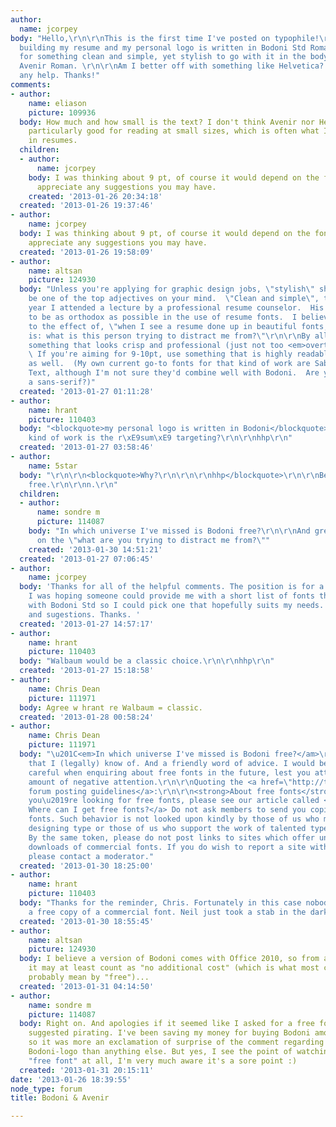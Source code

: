 ```yaml
---
author:
  name: jcorpey
body: "Hello,\r\n\r\nThis is the first time I've posted on typophile!\r\n\r\nI am
  building my resume and my personal logo is written in Bodoni Std Roman. I'm looking
  for something clean and simple, yet stylish to go with it in the body. I was thinking
  Avenir Roman. \r\n\r\nAm I better off with something like Helvetica? I appreciate
  any help. Thanks!"
comments:
- author:
    name: eliason
    picture: 109936
  body: How much and how small is the text? I don't think Avenir nor Helvetica are
    particularly good for reading at small sizes, which is often what I encounter
    in resumes.
  children:
  - author:
      name: jcorpey
    body: I was thinking about 9 pt, of course it would depend on the font. I would
      appreciate any suggestions you may have.
    created: '2013-01-26 20:34:18'
  created: '2013-01-26 19:37:46'
- author:
    name: jcorpey
  body: I was thinking about 9 pt, of course it would depend on the font. I would
    appreciate any suggestions you may have.
  created: '2013-01-26 19:58:09'
- author:
    name: altsan
    picture: 124930
  body: "Unless you're applying for graphic design jobs, \"stylish\" should not IMHO
    be one of the top adjectives on your mind.  \"Clean and simple\", though, yes.\r\n\r\nLast
    year I attended a lecture by a professional resume counselor.  His advice was
    to be as orthodox as possible in the use of resume fonts.  I believe he said something
    to the effect of, \"when I see a resume done up in beautiful fonts, my first thought
    is: what is this person trying to distract me from?\"\r\n\r\nBy all means, choose
    something that looks crisp and professional (just not too <em>overtly</em> elegant).
    \ If you're aiming for 9-10pt, use something that is highly readable at that size
    as well.  (My own current go-to fonts for that kind of work are Sabon and Janson
    Text, although I'm not sure they'd combine well with Bodoni.  Are you set on using
    a sans-serif?)"
  created: '2013-01-27 01:11:28'
- author:
    name: hrant
    picture: 110403
  body: "<blockquote>my personal logo is written in Bodoni</blockquote>\r\n\r\nWhy?\r\n\r\nWhat
    kind of work is the r\xE9sum\xE9 targeting?\r\n\r\nhhp\r\n"
  created: '2013-01-27 03:58:46'
- author:
    name: 5star
  body: "\r\n\r\n<blockquote>Why?\r\n\r\n\r\nhhp</blockquote>\r\n\r\nBecause it was
    free.\r\n\r\nn.\r\n"
  children:
  - author:
      name: sondre m
      picture: 114087
    body: "In which universe I've missed is Bodoni free?\r\n\r\nAnd great advice/quote
      on the \"what are you trying to distract me from?\""
    created: '2013-01-30 14:51:21'
  created: '2013-01-27 07:06:45'
- author:
    name: jcorpey
  body: 'Thanks for all of the helpful comments. The position is for a graphic position.
    I was hoping someone could provide me with a short list of fonts thag pair well
    with Bodoni Std so I could pick one that hopefully suits my needs. I would appreciate
    and sugestions. Thanks. '
  created: '2013-01-27 14:57:17'
- author:
    name: hrant
    picture: 110403
  body: "Walbaum would be a classic choice.\r\n\r\nhhp\r\n"
  created: '2013-01-27 15:18:58'
- author:
    name: Chris Dean
    picture: 111971
  body: Agree w hrant re Walbaum = classic.
  created: '2013-01-28 00:58:24'
- author:
    name: Chris Dean
    picture: 111971
  body: "\u201C<em>In which universe I've missed is Bodoni free?</am>\r\n\r\nNone
    that I (legally) know of. And a friendly word of advice. I would be <em><strong>very</strong></em>
    careful when enquiring about free fonts in the future, lest you attract a significant
    amount of negative attention.\r\n\r\nQuoting the <a href=\"http://typophile.com/readme\">Typophile
    forum posting guidelines</a>:\r\n\r\n<strong>About free fonts</strong>:\r\nIf
    you\u2019re looking for free fonts, please see our article called <a href=\"http://typophile.com/FAQ_Free\">FAQ:
    Where can I get free fonts?</a> Do not ask members to send you copies of retail
    fonts. Such behavior is not looked upon kindly by those of us who make a living
    designing type or those of us who support the work of talented type designers.
    By the same token, please do not post links to sites which offer unauthorized
    downloads of commercial fonts. If you do wish to report a site with this activity,
    please contact a moderator."
  created: '2013-01-30 18:25:00'
- author:
    name: hrant
    picture: 110403
  body: "Thanks for the reminder, Chris. Fortunately in this case nobody asked for
    a free copy of a commercial font. Neil just took a stab in the dark.\r\n\r\nhhp\r\n"
  created: '2013-01-30 18:55:45'
- author:
    name: altsan
    picture: 124930
  body: I believe a version of Bodoni comes with Office 2010, so from a certain perspective
    it may at least count as "no additional cost" (which is what most casual speakers
    probably mean by "free")...
  created: '2013-01-31 04:14:50'
- author:
    name: sondre m
    picture: 114087
  body: Right on. And apologies if it seemed like I asked for a free font or, worse,
    suggested pirating. I've been saving my money for buying Bodoni amongst others,
    so it was more an exclamation of surprise of the comment regarding the "free option"
    Bodoni-logo than anything else. But yes, I see the point of watching out saying
    "free font" at all, I'm very much aware it's a sore point :)
  created: '2013-01-31 20:15:11'
date: '2013-01-26 18:39:55'
node_type: forum
title: Bodoni & Avenir

---
```

